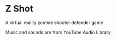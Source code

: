 # Z Shot

A virtual reality zombie shooter defender game

Music and sounds are from YouTube Audio Library